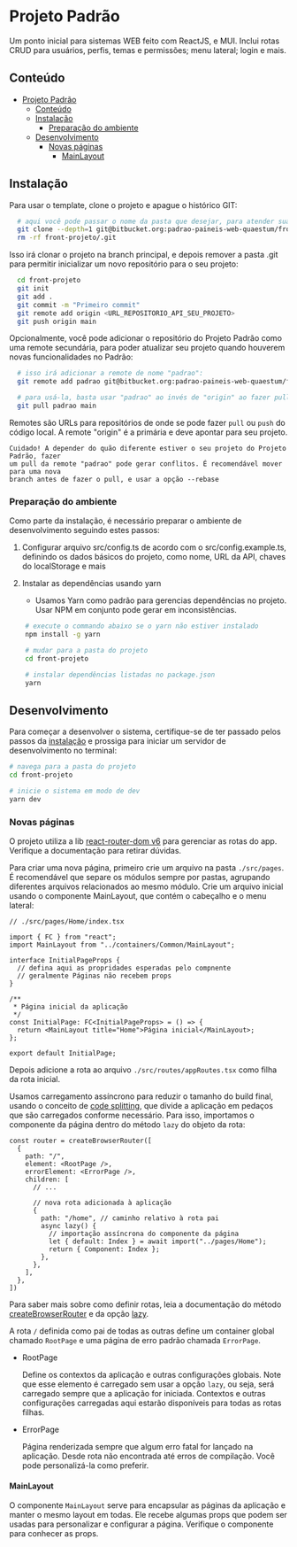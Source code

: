 # Projeto Padrão

Um ponto inicial para sistemas WEB feito com ReactJS, e MUI. Inclui rotas CRUD para usuários, perfis, temas e permissões; menu lateral; login e mais.

## Conteúdo

- [Projeto Padrão](#projeto-padrão)
  - [Conteúdo](#conteúdo)
  - [Instalação](#instalação)
    - [Preparação do ambiente](#preparação-do-ambiente)
  - [Desenvolvimento](#desenvolvimento)
    - [Novas páginas](#novas-páginas)
      - [MainLayout](#mainlayout)

## Instalação

Para usar o template, clone o projeto e apague o histórico GIT:

```bash
  # aqui você pode passar o nome da pasta que desejar, para atender sua necessidade
  git clone --depth=1 git@bitbucket.org:padrao-paineis-web-quaestum/front-projeto.git
  rm -rf front-projeto/.git
```

Isso irá clonar o projeto na branch principal, e depois remover a pasta .git para permitir inicializar um novo repositório para o seu projeto:

```bash
  cd front-projeto
  git init
  git add .
  git commit -m "Primeiro commit"
  git remote add origin <URL_REPOSITORIO_API_SEU_PROJETO>
  git push origin main
```

Opcionalmente, você pode adicionar o repositório do Projeto Padrão como uma remote secundária, para poder atualizar seu projeto quando houverem novas funcionalidades no Padrão:

```bash
  # isso irá adicionar a remote de nome "padrao":
  git remote add padrao git@bitbucket.org:padrao-paineis-web-quaestum/front-projeto.git

  # para usá-la, basta usar "padrao" ao invés de "origin" ao fazer pull:
  git pull padrao main

```

Remotes são URLs para repositórios de onde se pode fazer `pull` ou `push` do código local. A remote "origin" é a primária e deve apontar para seu projeto.

    Cuidado! A depender do quão diferente estiver o seu projeto do Projeto Padrão, fazer
    um pull da remote "padrao" pode gerar conflitos. É recomendável mover para uma nova
    branch antes de fazer o pull, e usar a opção --rebase

### Preparação do ambiente

Como parte da instalação, é necessário preparar o ambiente de desenvolvimento seguindo estes passos:

1. Configurar arquivo src/config.ts de acordo com o src/config.example.ts, definindo os dados básicos do projeto, como nome, URL da API, chaves do localStorage e mais

2. Instalar as dependências usando yarn
   - Usamos Yarn como padrão para gerencias dependências no projeto. Usar NPM em conjunto pode gerar em inconsistências.

```bash
    # execute o commando abaixo se o yarn não estiver instalado
    npm install -g yarn

    # mudar para a pasta do projeto
    cd front-projeto

    # instalar dependências listadas no package.json
    yarn
```

## Desenvolvimento

Para começar a desenvolver o sistema, certifique-se de ter passado pelos passos da [instalação](#instalação) e prossiga para iniciar um servidor de desenvolvimento no terminal:

```bash
# navega para a pasta do projeto
cd front-projeto

# inicie o sistema em modo de dev
yarn dev
```

### Novas páginas

O projeto utiliza a lib [react-router-dom v6](https://reactrouter.com/en/6.23.1) para gerenciar as rotas do app. Verifique a documentação para retirar dúvidas.

Para criar uma nova página, primeiro crie um arquivo na pasta `./src/pages`. É recomendável que separe os módulos sempre por pastas, agrupando diferentes arquivos relacionados ao mesmo módulo. Crie um arquivo inicial usando o componente MainLayout, que contém o cabeçalho e o menu lateral:

```tsx
// ./src/pages/Home/index.tsx

import { FC } from "react";
import MainLayout from "../containers/Common/MainLayout";

interface InitialPageProps {
  // defina aqui as propridades esperadas pelo compnente
  // geralmente Páginas não recebem props
}

/**
 * Página inicial da aplicação
 */
const InitialPage: FC<InitialPageProps> = () => {
  return <MainLayout title="Home">Página inicial</MainLayout>;
};

export default InitialPage;
```

Depois adicione a rota ao arquivo `./src/routes/appRoutes.tsx` como filha da rota inicial.

Usamos carregamento assíncrono para reduzir o tamanho do build final, usando o conceito de [code splitting](https://create-react-app.dev/docs/code-splitting/), que divide a aplicação em pedaços que são carregados conforme necessário. Para isso, importamos o componente da página dentro do método `lazy` do objeto da rota:

```tsx
const router = createBrowserRouter([
  {
    path: "/",
    element: <RootPage />,
    errorElement: <ErrorPage />,
    children: [
      // ...

      // nova rota adicionada à aplicação
      {
        path: "/home", // caminho relativo à rota pai
        async lazy() {
          // importação assíncrona do componente da página
          let { default: Index } = await import("../pages/Home");
          return { Component: Index };
        },
      },
    ],
  },
])
```

Para saber mais sobre como definir rotas, leia a documentação do método [createBrowserRouter](https://reactrouter.com/en/main/routers/create-browser-router) e da opção [lazy](https://reactrouter.com/en/main/route/lazy).

A rota `/` definida como pai de todas as outras define um container global chamado `RootPage` e uma página de erro padrão chamada `ErrorPage`.

- RootPage
  
  Define os contextos da aplicação e outras configurações globais. Note que esse elemento é carregado sem usar a opção `lazy`, ou seja, será carregado sempre que a aplicação for iniciada. Contextos e outras configurações carregadas aqui estarão disponíveis para todas as rotas filhas.

- ErrorPage

  Página renderizada sempre que algum erro fatal for lançado na aplicação. Desde rota não encontrada até erros de compilação. Você pode personalizá-la como preferir.

#### MainLayout

O componente `MainLayout` serve para encapsular as páginas da aplicação e manter o mesmo layout em todas. Ele recebe algumas props que podem ser usadas para personalizar e configurar a página. Verifique o componente para conhecer as props.

